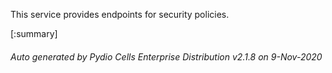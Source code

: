 






This service provides endpoints for security policies.

[:summary]

###### Auto generated by Pydio Cells Enterprise Distribution v2.1.8 on 9-Nov-2020
